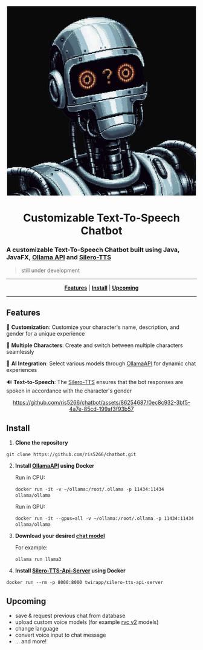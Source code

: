 <div align="center">

  <img src="https://github.com/ris5266/chatbot/blob/master/src/main/resources/icon.jpeg" alt="logo" width="500px" height="500px"/>
  
# Customizable Text-To-Speech Chatbot
</div>

### A customizable Text-To-Speech Chatbot built using Java, JavaFX, [Ollama API](https://github.com/ollama/ollama) and [Silero-TTS](https://github.com/twirapp/silero-tts-api-server)

> still under development

<div align="center">

  ---
  [**Features**](#features) | [**Install**](#install) | [**Upcoming**](#upcoming)

  ---

</div>

## Features

🎨 **Customization**: Customize your character's name, description, and gender for a unique experience

👥 **Multiple Characters**: Create and switch between multiple characters seamlessly

🤖 **AI Integration**: Select various models through [OllamaAPI](https://github.com/ollama/ollama) for dynamic chat experiences

🔊 **Text-to-Speech**: The [Silero-TTS](https://github.com/twirapp/silero-tts-api-server) ensures that the bot responses are spoken in accordance with the character's gender

<div align="center">

 https://github.com/ris5266/chatbot/assets/86254687/0ec8c932-3bf5-4a7e-85cd-199af3f93b57
  
</div>

## Install

1. **Clone the repository**
```
git clone https://github.com/ris5266/chatbot.git
```



2. **Install [OllamaAPI](https://github.com/ollama/ollama) using Docker**
   
      Run in CPU:
      ```
      docker run -it -v ~/ollama:/root/.ollama -p 11434:11434 ollama/ollama
      ```
      Run in GPU:
      ```
      docker run -it --gpus=all -v ~/ollama:/root/.ollama -p 11434:11434 ollama/ollama
      ```



3. **Download your desired [chat model](https://ollama.com/library)**
   
      For example:
      ```
      ollama run llama3
      ```



4. **Install [Silero-TTS-Api-Server](https://github.com/twirapp/silero-tts-api-server) using Docker**
```
docker run --rm -p 8000:8000 twirapp/silero-tts-api-server
```




## Upcoming
- save & request previous chat from database
- upload custom voice models (for example [rvc v2](https://github.com/RVC-Project/Retrieval-based-Voice-Conversion-WebUI/tree/main) models)
- change language
- convert voice input to chat message
- ... and more!




